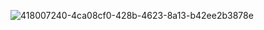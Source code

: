 ![418007240-4ca08cf0-428b-4623-8a13-b42ee2b3878e](https://github.com/user-attachments/assets/8b68614b-347b-454c-9532-bfcef9816c67)
